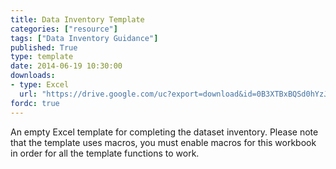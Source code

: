 ```yaml
---
title: Data Inventory Template
categories: ["resource"]
tags: ["Data Inventory Guidance"]
published: True
type: template
date: 2014-06-19 10:30:00
downloads: 
- type: Excel
  url: "https://drive.google.com/uc?export=download&id=0B3XTBxBQSd0hYzJTTUY1TzMwcjA"
fordc: true
---
```

An empty Excel template for completing the dataset inventory. Please note that the template uses macros, you must enable macros for this workbook in order for all the template functions to work.
